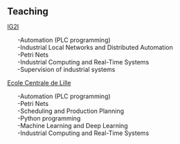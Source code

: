 <h1 id="teaching"></h1>

<h2 style="margin: 20px 0px 10px;">Teaching</h2>

<p><a href="https://ig2i.centralelille.fr">IG2I</a><p/>
<ul>
  -Automation (PLC programming) <br>
  -Industrial Local Networks and Distributed Automation<br>
  -Petri Nets<br>
  -Industrial Computing and Real-Time Systems<br>
  -Supervision of industrial systems<br>
</ul>

<p><a href="https://ecole.centralelille.fr">Ecole Centrale de Lille</a><p/>
<ul>
  -Automation (PLC programming) <br>
  -Petri Nets<br>
  -Scheduling and Production Planning<br>
  -Python programming<br>
  -Machine Learning and Deep Learning<br>
  -Industrial Computing and Real-Time Systems<br>
</ul>
